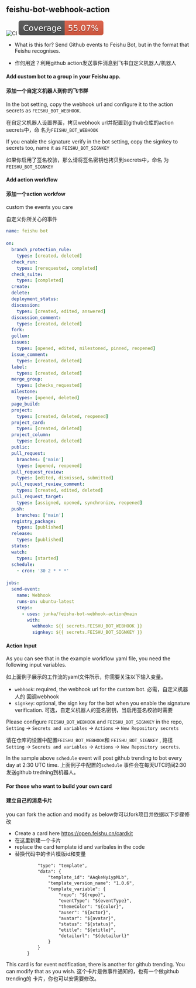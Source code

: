 ## feishu-bot-webhook-action

![CI](https://github.com/junka/feishu-bot-webhook-action/actions/workflows/ci.yml/badge.svg)
[![Coverage](./badges/coverage.svg)](./badges/coverage.svg)

- What is this for? Send Github events to Feishu Bot, but in the format that
  Feishu recognises.

- 作何用途？利用github action发送事件消息到飞书自定义机器人/机器人

#### Add custom bot to a group in your Feishu app.

#### 添加一个自定义机器人到你的飞书群

In the bot setting, copy the webhook url and configure it to the action secrets
as `FEISHU_BOT_WEBHOOK`.

在自定义机器人设置界面，拷贝webhook url并配置到github仓库的action secrets中，命
名为`FEISHU_BOT_WEBHOOK`

If you enable the signature verify in the bot setting, copy the signkey to
secrets too, name it as `FEISHU_BOT_SIGNKEY`

如果你启用了签名校验，那么请将签名密钥也拷贝到secrets中，命名
为`FEISHU_BOT_SIGNKEY`

#### Add action workflow

#### 添加一个action workfow

custom the events you care

自定义你所关心的事件

```yaml
name: feishu bot

on:
  branch_protection_rule:
    types: [created, deleted]
  check_run:
    types: [rerequested, completed]
  check_suite:
    types: [completed]
  create:
  delete:
  deployment_status:
  discussion:
    types: [created, edited, answered]
  discussion_comment:
    types: [created, deleted]
  fork:
  gollum:
  issues:
    types: [opened, edited, milestoned, pinned, reopened]
  issue_comment:
    types: [created, deleted]
  label:
    types: [created, deleted]
  merge_group:
    types: [checks_requested]
  milestone:
    types: [opened, deleted]
  page_build:
  project:
    types: [created, deleted, reopened]
  project_card:
    types: [created, deleted]
  project_column:
    types: [created, deleted]
  public:
  pull_request:
    branches: ['main']
    types: [opened, reopened]
  pull_request_review:
    types: [edited, dismissed, submitted]
  pull_request_review_comment:
    types: [created, edited, deleted]
  pull_request_target:
    types: [assigned, opened, synchronize, reopened]
  push:
    branches: ['main']
  registry_package:
    types: [published]
  release:
    types: [published]
  status:
  watch:
    types: [started]
  schedule:
    - cron: '30 2 * * *'

jobs:
  send-event:
    name: Webhook
    runs-on: ubuntu-latest
    steps:
      - uses: junka/feishu-bot-webhook-action@main
        with:
          webhook: ${{ secrets.FEISHU_BOT_WEBHOOK }}
          signkey: ${{ secrets.FEISHU_BOT_SIGNKEY }}
```

#### Action Input

As you can see that in the example workflow yaml file, you need the following
input variables.

如上面例子展示的工作流的yaml文件所示，你需要关注以下输入变量。

- `webhook`: required, the webhook url for the custom bot. 必需，自定义机器人的
  回调webhook
- `signkey`: optional, the sign key for the bot when you enable the signature
  verification. 可选，自定义机器人的签名密钥，当启用签名校验时需要

Please configure `FEISHU_BOT_WEBHOOK` and `FEISHU_BOT_SIGNKEY` in the repo,
`Setting` -> `Secrets and variables` -> `Actions` -> `New Repository secrets`

请在仓库的设置中配置`FEISHU_BOT_WEBHOOK`和 `FEISHU_BOT_SIGNKEY` , 路径`Setting`
-> `Secrets and variables` -> `Actions` -> `New Repository secrets`.

In the sample above `schedule` event will post github trending to bot every day
at 2:30 UTC time. 上面例子中配置的`schedule` 事件会在每天UTC时间2:30发送github
tredning到机器人。

#### For those who want to build your own card

#### 建立自己的消息卡片

you can fork the action and modify as below你可以fork项目并依据以下步骤修改

- Create a card here https://open.feishu.cn/cardkit
- 在这里新建一个卡片
- replace the card template id and varibales in the code
- 替换代码中的卡片模版id和变量

```"card": {
            "type": "template",
            "data": {
                "template_id": "AAqkeNyiypMLb",
                "template_version_name": "1.0.6",
                "template_variable": {
                    "repo": "${repo}",
                    "eventType": "${eventType}",
                    "themeColor": "${color}",
                    "auser": "${actor}",
                    "avatar": "${avatar}",
                    "status": "${status}",
                    "etitle": "${etitle}",
                    "detailurl": "${detailurl}"
                }
            }
        }
```

This card is for event notification, there is another for github trending. You
can modify that as you wish. 这个卡片是做事件通知的，也有一个做github trending的
卡片，你也可以安需要修改。
